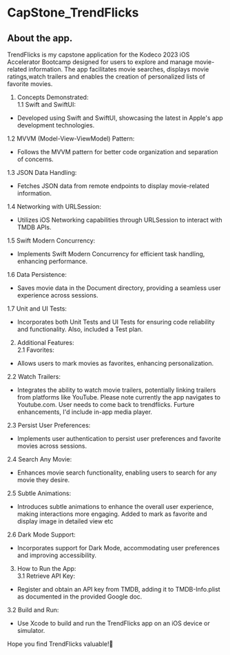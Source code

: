 # CapStone_TrendFlicks


## About the app.
TrendFlicks is my capstone application for the Kodeco 2023 iOS Accelerator Bootcamp designed for users to explore and manage movie-related information. The app facilitates movie searches, displays movie ratings,watch trailers and enables the creation of personalized lists of favorite movies.


1.   Concepts Demonstrated:  
   1.1   Swift and SwiftUI:  
   - Developed using Swift and SwiftUI, showcasing the latest in Apple's app development technologies.

   1.2   MVVM (Model-View-ViewModel) Pattern:  
   - Follows the MVVM pattern for better code organization and separation of concerns.

   1.3   JSON Data Handling:  
   - Fetches JSON data from remote endpoints to display movie-related information.

   1.4   Networking with URLSession:  
   - Utilizes iOS Networking capabilities through URLSession to interact with TMDB APIs.

   1.5   Swift Modern Concurrency:  
   - Implements Swift Modern Concurrency for efficient task handling, enhancing performance.

   1.6   Data Persistence:  
   - Saves movie data in the Document directory, providing a seamless user experience across sessions.

   1.7   Unit and UI Tests:  
   - Incorporates both Unit Tests and UI Tests for ensuring code reliability and functionality. Also, included a Test plan.

2.   Additional Features:  
   2.1   Favorites:  
   - Allows users to mark movies as favorites, enhancing personalization.

   2.2   Watch Trailers:  
   - Integrates the ability to watch movie trailers, potentially linking trailers from platforms like YouTube. Please note currently the app navigates to Youtube.com. User needs to come back to trendflicks. Furture enhancements, I'd include in-app media player.

   2.3   Persist User Preferences:  
   - Implements user authentication to persist user preferences and favorite movies across sessions.

   2.4   Search Any Movie:  
   - Enhances movie search functionality, enabling users to search for any movie they desire.

   2.5   Subtle Animations:  
   - Introduces subtle animations to enhance the overall user experience, making interactions more engaging. Added to mark as favorite and display image in detailed view etc

   2.6   Dark Mode Support:  
   - Incorporates support for Dark Mode, accommodating user preferences and improving accessibility.

3.   How to Run the App:  
   3.1   Retrieve API Key:  
   - Register and obtain an API key from TMDB, adding it to TMDB-Info.plist as documented in the provided Google doc.

   3.2   Build and Run:  
   - Use Xcode to build and run the TrendFlicks app on an iOS device or simulator.

Hope you find TrendFlicks valuable!🎉
